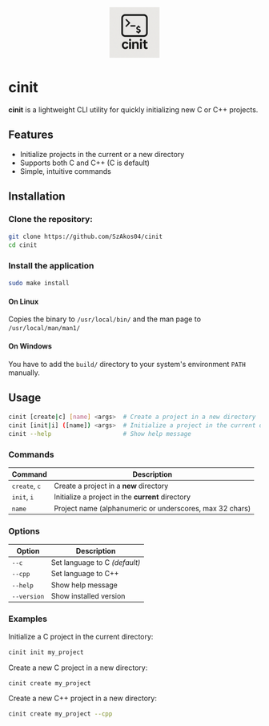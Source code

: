 <p align="center">
  <img src="assets/icon.png" alt="cinit logo" width="20%" />
</p>

# cinit

**cinit** is a lightweight CLI utility for quickly initializing new C or C++ projects.


## Features

- Initialize projects in the current or a new directory
- Supports both C and C++ (C is default)
- Simple, intuitive commands


## Installation

### Clone the repository:

```bash
git clone https://github.com/SzAkos04/cinit
cd cinit
```

### Install the application

```bash
sudo make install
```

#### On Linux

Copies the binary to `/usr/local/bin/` and the man page to `/usr/local/man/man1/`

#### On Windows

You have to add the `build/` directory to your system's environment `PATH` manually.


## Usage
```bash
cinit [create|c] [name] <args>  # Create a project in a new directory
cinit [init|i] ([name]) <args>  # Initialize a project in the current directory
cinit --help                    # Show help message
```

### Commands

| Command       | Description                                              |
| ------------- | -------------------------------------------------------- |
| `create`, `c` | Create a project in a **new** directory                  |
| `init`, `i`   | Initialize a project in the **current** directory        |
| `name`        | Project name (alphanumeric or underscores, max 32 chars) |


### Options

| Option      | Description                   |
| ----------- | ----------------------------- |
| `--c`       | Set language to C *(default)* |
| `--cpp`     | Set language to C++           |
| `--help`    | Show help message             |
| `--version` | Show installed version        |


### Examples

Initialize a C project in the current directory:
```bash
cinit init my_project
```

Create a new C project in a new directory:
```bash
cinit create my_project
```

Create a new C++ project in a new directory:
```bash
cinit create my_project --cpp
```
